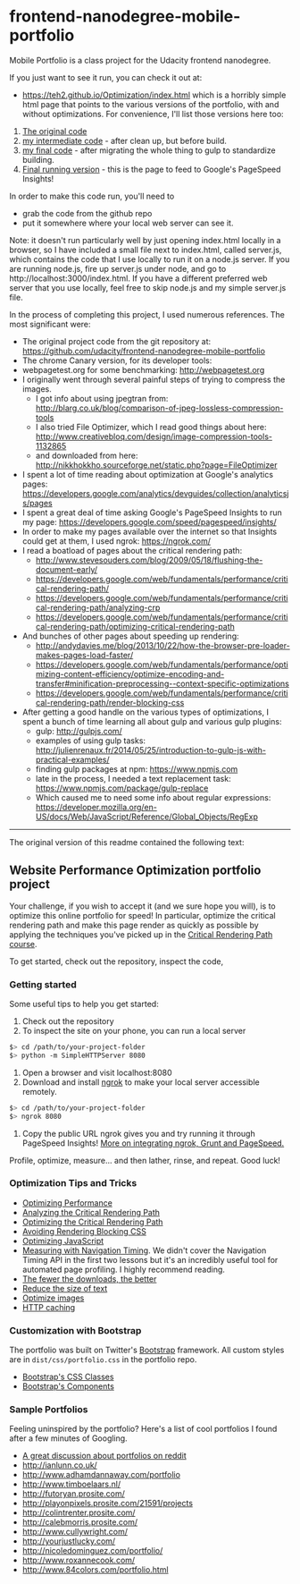 frontend-nanodegree-mobile-portfolio
===============================
Mobile Portfolio is a class project for the Udacity frontend nanodegree.

If you just want to see it run, you can check it out at:
- https://teh2.github.io/Optimization/index.html
which is a horribly simple html page that points to the various versions of the portfolio, with and without optimizations. For convenience, I'll list those versions here too:
1. [The original code](https://github.com/udacity/frontend-nanodegree-mobile-portfolio)
1. [my intermediate code](https://github.com/udacity/frontend-nanodegree-mobile-portfolio) - after clean up, but before build.
1. [my final code](https://github.com/udacity/frontend-nanodegree-mobile-portfolio/tree/master/build) - after migrating the whole thing to gulp to standardize building.
1. [Final running version](https://teh2.github.io/Optimization/build/index.html) - this is the page to feed to Google's PageSpeed Insights!
 
In order to make this code run, you'll need to
* grab the code from the github repo
* put it somewhere where your local web server can see it.

Note: it doesn't run particularly well by just opening index.html locally in a browser, so I have included a small file next to index.html, called server.js, which contains the code  that I use locally to run it on a node.js server. If you are running node.js, fire up server.js under node, and go to http://localhost:3000/index.html. If you have a different preferred web server that you use locally, feel free to skip node.js and my simple server.js file.

In the process of completing this project, I used numerous references. The most significant were:
* The original project code from the git repository at: https://github.com/udacity/frontend-nanodegree-mobile-portfolio
* The chrome Canary version, for its developer tools:
* webpagetest.org for some benchmarking: http://webpagetest.org
* I originally went through several painful steps of trying to compress the images.
  * I got info about using jpegtran from: http://blarg.co.uk/blog/comparison-of-jpeg-lossless-compression-tools
  * I also tried File Optimizer, which I read good things about here: http://www.creativebloq.com/design/image-compression-tools-1132865
  * and downloaded from here:  http://nikkhokkho.sourceforge.net/static.php?page=FileOptimizer
* I spent a lot of time reading about optimization at Google's analytics pages: https://developers.google.com/analytics/devguides/collection/analyticsjs/pages
* I spent a great deal of time asking Google's PageSpeed  Insights to run my page: https://developers.google.com/speed/pagespeed/insights/
* In order to make my pages available over the internet so that Insights could get at them, I used ngrok: https://ngrok.com/
* I read a boatload of pages about the critical rendering path:
  * http://www.stevesouders.com/blog/2009/05/18/flushing-the-document-early/
  * https://developers.google.com/web/fundamentals/performance/critical-rendering-path/
  * https://developers.google.com/web/fundamentals/performance/critical-rendering-path/analyzing-crp
  * https://developers.google.com/web/fundamentals/performance/critical-rendering-path/optimizing-critical-rendering-path
* And bunches of other pages about speeding up rendering:
  * http://andydavies.me/blog/2013/10/22/how-the-browser-pre-loader-makes-pages-load-faster/
  * https://developers.google.com/web/fundamentals/performance/optimizing-content-efficiency/optimize-encoding-and-transfer#minification-preprocessing--context-specific-optimizations
  * https://developers.google.com/web/fundamentals/performance/critical-rendering-path/render-blocking-css
* After getting a good handle on the various types of optimizations, I spent a bunch of time learning all about gulp and various gulp plugins:
  * gulp: http://gulpjs.com/
  * examples of using gulp tasks: http://julienrenaux.fr/2014/05/25/introduction-to-gulp-js-with-practical-examples/
  * finding gulp packages at npm: https://www.npmjs.com
  * late in the process, I needed a text replacement task: https://www.npmjs.com/package/gulp-replace
  * Which caused me to need some info about regular expressions: https://developer.mozilla.org/en-US/docs/Web/JavaScript/Reference/Global_Objects/RegExp


----
The original version of this readme contained the following text:

## Website Performance Optimization portfolio project

Your challenge, if you wish to accept it (and we sure hope you will), is to optimize this online portfolio for speed! In particular, optimize the critical rendering path and make this page render as quickly as possible by applying the techniques you've picked up in the [Critical Rendering Path course](https://www.udacity.com/course/ud884).

To get started, check out the repository, inspect the code,

### Getting started

Some useful tips to help you get started:

1. Check out the repository
1. To inspect the site on your phone, you can run a local server

  ```bash
  $> cd /path/to/your-project-folder
  $> python -m SimpleHTTPServer 8080
  ```

1. Open a browser and visit localhost:8080
1. Download and install [ngrok](https://ngrok.com/) to make your local server accessible remotely.

  ``` bash
  $> cd /path/to/your-project-folder
  $> ngrok 8080
  ```

1. Copy the public URL ngrok gives you and try running it through PageSpeed Insights! [More on integrating ngrok, Grunt and PageSpeed.](http://www.jamescryer.com/2014/06/12/grunt-pagespeed-and-ngrok-locally-testing/)

Profile, optimize, measure... and then lather, rinse, and repeat. Good luck!

### Optimization Tips and Tricks
* [Optimizing Performance](https://developers.google.com/web/fundamentals/performance/ "web performance")
* [Analyzing the Critical Rendering Path](https://developers.google.com/web/fundamentals/performance/critical-rendering-path/analyzing-crp.html "analyzing crp")
* [Optimizing the Critical Rendering Path](https://developers.google.com/web/fundamentals/performance/critical-rendering-path/optimizing-critical-rendering-path.html "optimize the crp!")
* [Avoiding Rendering Blocking CSS](https://developers.google.com/web/fundamentals/performance/critical-rendering-path/render-blocking-css.html "render blocking css")
* [Optimizing JavaScript](https://developers.google.com/web/fundamentals/performance/critical-rendering-path/adding-interactivity-with-javascript.html "javascript")
* [Measuring with Navigation Timing](https://developers.google.com/web/fundamentals/performance/critical-rendering-path/measure-crp.html "nav timing api"). We didn't cover the Navigation Timing API in the first two lessons but it's an incredibly useful tool for automated page profiling. I highly recommend reading.
* <a href="https://developers.google.com/web/fundamentals/performance/optimizing-content-efficiency/eliminate-downloads.html">The fewer the downloads, the better</a>
* <a href="https://developers.google.com/web/fundamentals/performance/optimizing-content-efficiency/optimize-encoding-and-transfer.html">Reduce the size of text</a>
* <a href="https://developers.google.com/web/fundamentals/performance/optimizing-content-efficiency/image-optimization.html">Optimize images</a>
* <a href="https://developers.google.com/web/fundamentals/performance/optimizing-content-efficiency/http-caching.html">HTTP caching</a>

### Customization with Bootstrap
The portfolio was built on Twitter's <a href="http://getbootstrap.com/">Bootstrap</a> framework. All custom styles are in `dist/css/portfolio.css` in the portfolio repo.

* <a href="http://getbootstrap.com/css/">Bootstrap's CSS Classes</a>
* <a href="http://getbootstrap.com/components/">Bootstrap's Components</a>

### Sample Portfolios

Feeling uninspired by the portfolio? Here's a list of cool portfolios I found after a few minutes of Googling.

* <a href="http://www.reddit.com/r/webdev/comments/280qkr/would_anybody_like_to_post_their_portfolio_site/">A great discussion about portfolios on reddit</a>
* <a href="http://ianlunn.co.uk/">http://ianlunn.co.uk/</a>
* <a href="http://www.adhamdannaway.com/portfolio">http://www.adhamdannaway.com/portfolio</a>
* <a href="http://www.timboelaars.nl/">http://www.timboelaars.nl/</a>
* <a href="http://futoryan.prosite.com/">http://futoryan.prosite.com/</a>
* <a href="http://playonpixels.prosite.com/21591/projects">http://playonpixels.prosite.com/21591/projects</a>
* <a href="http://colintrenter.prosite.com/">http://colintrenter.prosite.com/</a>
* <a href="http://calebmorris.prosite.com/">http://calebmorris.prosite.com/</a>
* <a href="http://www.cullywright.com/">http://www.cullywright.com/</a>
* <a href="http://yourjustlucky.com/">http://yourjustlucky.com/</a>
* <a href="http://nicoledominguez.com/portfolio/">http://nicoledominguez.com/portfolio/</a>
* <a href="http://www.roxannecook.com/">http://www.roxannecook.com/</a>
* <a href="http://www.84colors.com/portfolio.html">http://www.84colors.com/portfolio.html</a>
